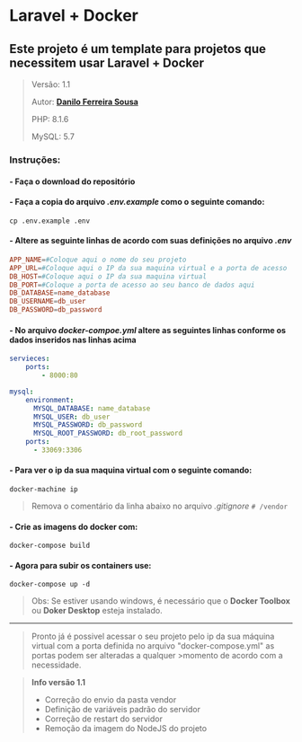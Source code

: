
# Laravel + Docker

## Este projeto é um template para projetos que necessitem usar Laravel + Docker

>Versão: 1.1
>
>Autor: **[Danilo Ferreira Sousa](https://github.com/daniloferreirasousa)**
>
>PHP: 8.1.6
>
>MySQL: 5.7

### Instruções:

#### - Faça o download do repositório

#### - Faça a copia do arquivo *.env.example* como o seguinte comando:
`cp .env.example .env`

#### - Altere as seguinte linhas de acordo com suas definições no arquivo *.env*
```conf
APP_NAME=#Coloque aqui o nome do seu projeto
APP_URL=#Coloque aqui o IP da sua maquina virtual e a porta de acesso
DB_HOST=#Coloque aqui o IP da sua maquina virtual
DB_PORT=#Coloque a porta de acesso ao seu banco de dados aqui
DB_DATABASE=name_database
DB_USERNAME=db_user
DB_PASSWORD=db_password
```

#### - No arquivo *docker-compoe.yml* altere as seguintes linhas conforme os dados inseridos nas linhas acima
```yml
servieces:
    ports:
        - 8000:80

mysql:
    environment:
      MYSQL_DATABASE: name_database
      MYSQL_USER: db_user
      MYSQL_PASSWORD: db_password
      MYSQL_ROOT_PASSWORD: db_root_password
    ports:
      - 33069:3306
```

#### - Para ver o ip da sua maquina virtual com o seguinte comando:
`docker-machine ip`

> Remova o comentário da linha abaixo no arquivo *.gitignore*
> `# /vendor`


#### - Crie as imagens do docker com:

`docker-compose build`

#### - Agora para subir os containers use:

`docker-compose up -d`

>Obs: Se estiver usando windows, é necessário que o **Docker Toolbox** ou **Doker Desktop** esteja instalado.


---
>Pronto já é possivel acessar o seu projeto pelo ip da sua máquina virtual com a porta definida no arquivo "docker-compose.yml" as portas podem ser alteradas a qualquer >momento de acordo com a necessidade.


>**Info versão 1.1**
> - Correção do envio da pasta vendor
> - Definição de variáveis padrão do servidor
> - Correção de restart do servidor
> - Remoção da imagem do NodeJS do projeto